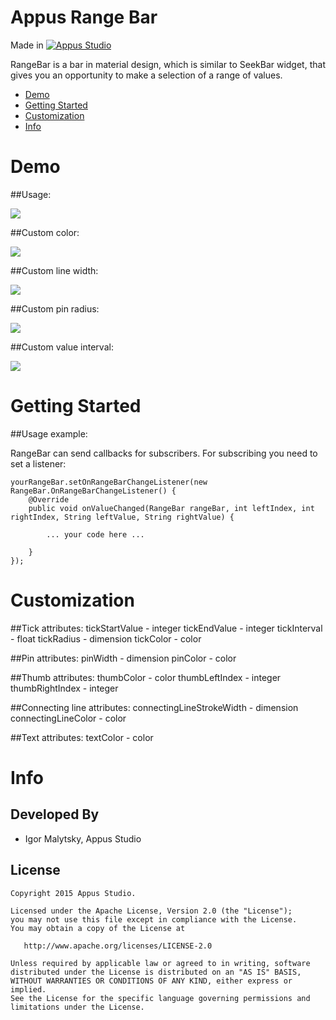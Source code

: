 Appus Range Bar
=====================

Made in [![Appus Studio](https://github.com/appus-studio/Appus-Splash/blob/master/image/logo.png)](http://appus.pro)

RangeBar is a bar in material design, which is similar to SeekBar widget, that gives you an opportunity to make a selection of a range of values.

* [Demo](#demo)
* [Getting Started](#getting-started)
* [Customization](#customization)
* [Info](#info)

# Demo

##Usage:

![](https://github.com/appus-studio/Appus-RangeBar/blob/master/image/main.gif)

##Custom color:

![](https://github.com/appus-studio/Appus-RangeBar/blob/master/image/color.gif)

##Custom line width:

![](https://github.com/appus-studio/Appus-RangeBar/blob/master/image/line_size.gif)

##Custom pin radius:

![](https://github.com/appus-studio/Appus-RangeBar/blob/master/image/pin_size.gif)

##Custom value interval:

![](https://github.com/appus-studio/Appus-RangeBar/blob/master/image/interval.gif)


# Getting Started

##Usage example:

RangeBar can send callbacks for subscribers. For subscribing you need to set a listener:

    yourRangeBar.setOnRangeBarChangeListener(new RangeBar.OnRangeBarChangeListener() {
        @Override
        public void onValueChanged(RangeBar rangeBar, int leftIndex, int rightIndex, String leftValue, String rightValue) {

            ... your code here ...

        }
    });

# Customization

##Tick attributes:
tickStartValue - integer
tickEndValue - integer
tickInterval - float
tickRadius - dimension
tickColor - color

##Pin attributes:
pinWidth - dimension
pinColor - color

##Thumb attributes:
thumbColor - color
thumbLeftIndex - integer
thumbRightIndex - integer

##Connecting line attributes:
connectingLineStrokeWidth - dimension
connectingLineColor - color

##Text attributes:
textColor - color


# Info

Developed By
------------

* Igor Malytsky, Appus Studio

License
--------

    Copyright 2015 Appus Studio.

    Licensed under the Apache License, Version 2.0 (the "License");
    you may not use this file except in compliance with the License.
    You may obtain a copy of the License at

       http://www.apache.org/licenses/LICENSE-2.0

    Unless required by applicable law or agreed to in writing, software
    distributed under the License is distributed on an "AS IS" BASIS,
    WITHOUT WARRANTIES OR CONDITIONS OF ANY KIND, either express or implied.
    See the License for the specific language governing permissions and
    limitations under the License.